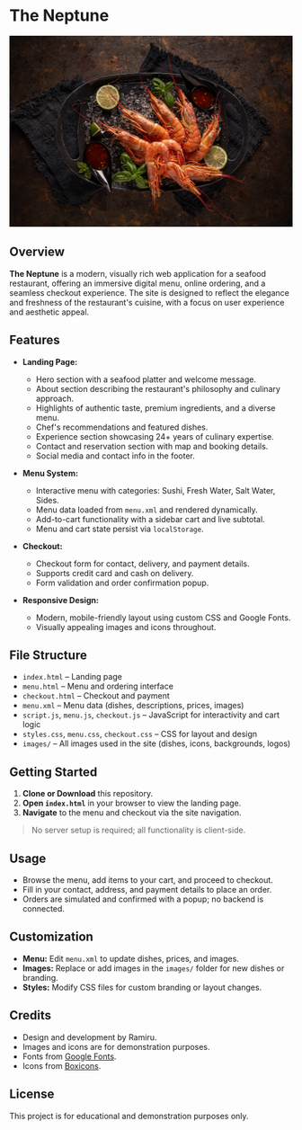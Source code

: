 # The Neptune

![Landing Page](images/land.jpg)

## Overview
**The Neptune** is a modern, visually rich web application for a seafood restaurant, offering an immersive digital menu, online ordering, and a seamless checkout experience. The site is designed to reflect the elegance and freshness of the restaurant's cuisine, with a focus on user experience and aesthetic appeal.

## Features
- **Landing Page:**
  - Hero section with a seafood platter and welcome message.
  - About section describing the restaurant's philosophy and culinary approach.
  - Highlights of authentic taste, premium ingredients, and a diverse menu.
  - Chef's recommendations and featured dishes.
  - Experience section showcasing 24+ years of culinary expertise.
  - Contact and reservation section with map and booking details.
  - Social media and contact info in the footer.

- **Menu System:**
  - Interactive menu with categories: Sushi, Fresh Water, Salt Water, Sides.
  - Menu data loaded from `menu.xml` and rendered dynamically.
  - Add-to-cart functionality with a sidebar cart and live subtotal.
  - Menu and cart state persist via `localStorage`.

- **Checkout:**
  - Checkout form for contact, delivery, and payment details.
  - Supports credit card and cash on delivery.
  - Form validation and order confirmation popup.

- **Responsive Design:**
  - Modern, mobile-friendly layout using custom CSS and Google Fonts.
  - Visually appealing images and icons throughout.

## File Structure
- `index.html` – Landing page
- `menu.html` – Menu and ordering interface
- `checkout.html` – Checkout and payment
- `menu.xml` – Menu data (dishes, descriptions, prices, images)
- `script.js`, `menu.js`, `checkout.js` – JavaScript for interactivity and cart logic
- `styles.css`, `menu.css`, `checkout.css` – CSS for layout and design
- `images/` – All images used in the site (dishes, icons, backgrounds, logos)

## Getting Started
1. **Clone or Download** this repository.
2. **Open `index.html`** in your browser to view the landing page.
3. **Navigate** to the menu and checkout via the site navigation.

> No server setup is required; all functionality is client-side.

## Usage
- Browse the menu, add items to your cart, and proceed to checkout.
- Fill in your contact, address, and payment details to place an order.
- Orders are simulated and confirmed with a popup; no backend is connected.

## Customization
- **Menu:** Edit `menu.xml` to update dishes, prices, and images.
- **Images:** Replace or add images in the `images/` folder for new dishes or branding.
- **Styles:** Modify CSS files for custom branding or layout changes.

## Credits
- Design and development by Ramiru.
- Images and icons are for demonstration purposes.
- Fonts from [Google Fonts](https://fonts.google.com/).
- Icons from [Boxicons](https://boxicons.com/).

## License
This project is for educational and demonstration purposes only. 